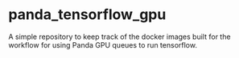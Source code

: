 # panda_tensorflow_gpu
A simple repository to keep track of the docker images built for the workflow for using Panda GPU queues to run tensorflow.
